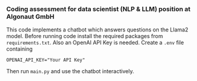 ### Coding assessment for data scientist (NLP & LLM) position at Algonaut GmbH

This code implements a chatbot which answers questions on the Llama2 model. Before running code install the required packages from `requirements.txt`. Also an OpenAI API Key is needed. Create a `.env` file containing
```
OPENAI_API_KEY="Your API Key"
```
Then run
`
main.py
` and use the chatbot interactively.
